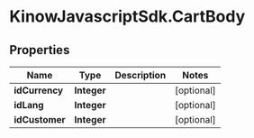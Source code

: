 # KinowJavascriptSdk.CartBody

## Properties
Name | Type | Description | Notes
------------ | ------------- | ------------- | -------------
**idCurrency** | **Integer** |  | [optional] 
**idLang** | **Integer** |  | [optional] 
**idCustomer** | **Integer** |  | [optional] 


